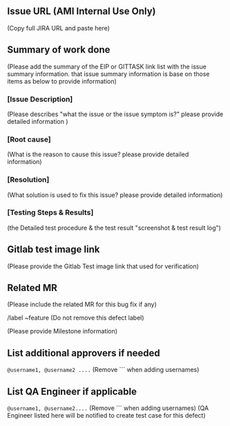 ## Issue URL (AMI Internal Use Only)
(Copy full JIRA URL and paste here)

## Summary of work done
(Please add the summary of the EIP or GITTASK link list with the issue summary information. that issue summary information is base on those items as below to provide information)

### [Issue Description] 
(Please describes "what the issue or the issue symptom is?" please provide detailed information )

### [Root cause]
(What is the reason to cause this issue? please provide detailed information)

### [Resolution]
(What solution is used to fix this issue? please provide detailed information)

### [Testing Steps & Results]
(the Detailed test procedure & the test result "screenshot & test result log")

## Gitlab test image link
(Please provide the Gitlab Test image link that used for verification)

## Related MR
(Please include the related MR for this bug fix if any)

/label ~feature
(Do not remove this defect label)

(Please provide Milestone information)

## List additional approvers if needed
```@username1, @username2 ....``` (Remove ``` when adding usernames)

## List QA Engineer if applicable 
```@username1, @username2....``` (Remove ``` when adding usernames)
(QA Engineer listed here will be notified to create test case for this defect)

